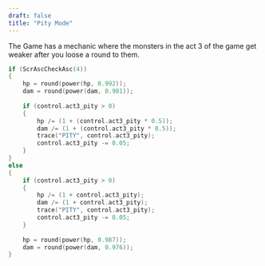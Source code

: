 ```yaml
---
draft: false
title: "Pity Mode"
---
```


The Game has a mechanic where the monsters in the act 3 of the game get weaker after you loose a round to them.

``` c
if (ScrAscCheckAsc(4))
{
    hp = round(power(hp, 0.992));
    dam = round(power(dam, 0.981));
    
    if (control.act3_pity > 0)
    {
        hp /= (1 + (control.act3_pity * 0.5));
        dam /= (1 + (control.act3_pity * 0.5));
        trace("PITY", control.act3_pity);
        control.act3_pity -= 0.05;
    }
}
else
{
    if (control.act3_pity > 0)
    {
        hp /= (1 + control.act3_pity);
        dam /= (1 + control.act3_pity);
        trace("PITY", control.act3_pity);
        control.act3_pity -= 0.05;
    }
    
    hp = round(power(hp, 0.987));
    dam = round(power(dam, 0.976));
}
```